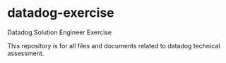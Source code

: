 # datadog-exercise
Datadog Solution Engineer Exercise

This repository is for all files and documents related to datadog technical assessment.